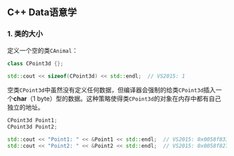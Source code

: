 ## C++ Data语意学

### 1. 类的大小
定义一个空的类`CAnimal`：
```C++
class CPoint3d {};

std::cout << sizeof(CPoint3d) << std::endl;  // VS2015: 1
```
空类`CPoint3d`中虽然没有定义任何数据，但编译器会强制的给类`CPoint3d`插入一个**char**（1 byte）型的数据。这种策略使得类`CPoint3d`的对象在内存中都有自己独立的地址。
```C++
CPoint3d Point1;
CPoint3d Point2;

std::cout << "Point1: " << &Point1 << std::endl;  // VS2015: 0x0058f833
std::cout << "Point2: " << &Point2 << std::endl;  // VS2015: 0x0058f827
```
